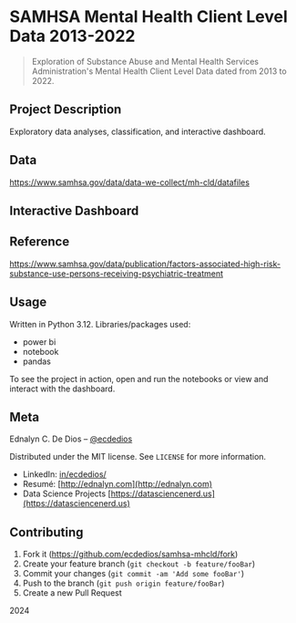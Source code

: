 # SAMHSA Mental Health Client Level Data 2013-2022

> Exploration of Substance Abuse and Mental Health Services Administration's Mental Health Client Level Data dated from 2013 to 2022.

## Project Description

Exploratory data analyses, classification, and interactive dashboard.

## Data

https://www.samhsa.gov/data/data-we-collect/mh-cld/datafiles

## Interactive Dashboard

## Reference

https://www.samhsa.gov/data/publication/factors-associated-high-risk-substance-use-persons-receiving-psychiatric-treatment

## Usage

Written in Python 3.12. Libraries/packages used:

- power bi
- notebook
- pandas

To see the project in action, open and run the notebooks or view and interact with the dashboard.

## Meta

Ednalyn C. De Dios – [@ecdedios](https://github.com/ecdedios)

Distributed under the MIT license. See `LICENSE` for more information.

- LinkedIn: [in/ecdedios/](https://www.linkedin.com/in/ecdedios/)
- Resumé: [http://ednalyn.com](http://ednalyn.com)
- Data Science Projects [https://datasciencenerd.us](https://datasciencenerd.us)

## Contributing

1. Fork it (<https://github.com/ecdedios/samhsa-mhcld/fork>)
2. Create your feature branch (`git checkout -b feature/fooBar`)
3. Commit your changes (`git commit -am 'Add some fooBar'`)
4. Push to the branch (`git push origin feature/fooBar`)
5. Create a new Pull Request

2024
